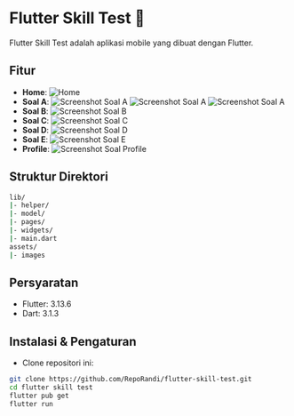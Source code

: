 # Flutter Skill Test 🌊

Flutter Skill Test adalah aplikasi mobile yang dibuat dengan Flutter.

## Fitur

- **Home**:
  ![Home](https://github.com/RepoRandi/flutter-skill-test/assets/63716330/b6bc90c3-1534-48fd-a812-c5716207f6aa)
- **Soal A**:
  ![Screenshot Soal A](https://your-image-url-here.com/screenshot.png)
  ![Screenshot Soal A](https://your-image-url-here.com/screenshot.png)
  ![Screenshot Soal A](https://your-image-url-here.com/screenshot.png)
- **Soal B**:
  ![Screenshot Soal B](https://your-image-url-here.com/screenshot.png)
- **Soal C**:
  ![Screenshot Soal C](https://your-image-url-here.com/screenshot.png)
- **Soal D**:
  ![Screenshot Soal D](https://your-image-url-here.com/screenshot.png)
- **Soal E**:
  ![Screenshot Soal E](https://your-image-url-here.com/screenshot.png)
- **Profile**:
  ![Screenshot Soal Profile](https://your-image-url-here.com/screenshot.png)

## Struktur Direktori

```bash
lib/
|- helper/
|- model/
|- pages/
|- widgets/
|- main.dart
assets/
|- images
```

## Persyaratan

- Flutter: 3.13.6
- Dart: 3.1.3

## Instalasi & Pengaturan

- Clone repositori ini:

```bash
git clone https://github.com/RepoRandi/flutter-skill-test.git
cd flutter skill test
flutter pub get
flutter run
```

